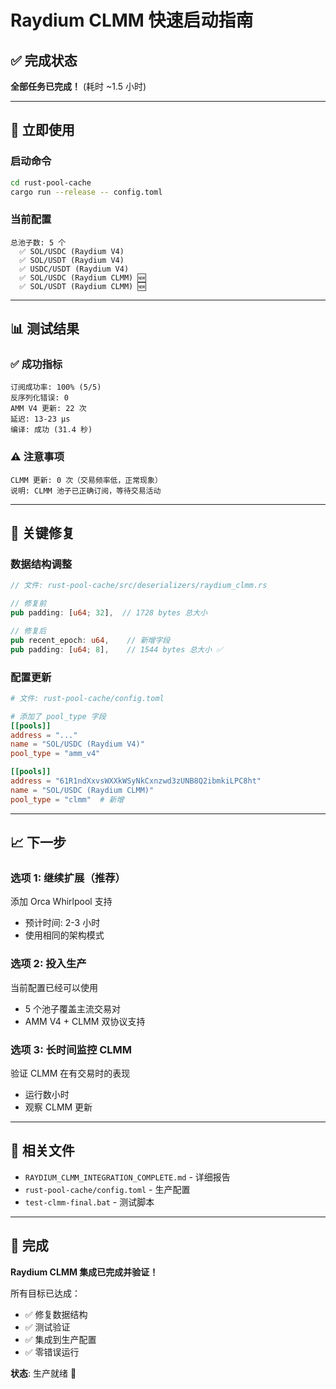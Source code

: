 # Raydium CLMM 快速启动指南

## ✅ 完成状态

**全部任务已完成！** (耗时 ~1.5 小时)

---

## 🚀 立即使用

### 启动命令

```bash
cd rust-pool-cache
cargo run --release -- config.toml
```

### 当前配置

```
总池子数: 5 个
  ✅ SOL/USDC (Raydium V4)
  ✅ SOL/USDT (Raydium V4)
  ✅ USDC/USDT (Raydium V4)
  ✅ SOL/USDC (Raydium CLMM) 🆕
  ✅ SOL/USDT (Raydium CLMM) 🆕
```

---

## 📊 测试结果

### ✅ 成功指标

```
订阅成功率: 100% (5/5)
反序列化错误: 0
AMM V4 更新: 22 次
延迟: 13-23 μs
编译: 成功 (31.4 秒)
```

### ⚠️ 注意事项

```
CLMM 更新: 0 次（交易频率低，正常现象）
说明: CLMM 池子已正确订阅，等待交易活动
```

---

## 🔧 关键修复

### 数据结构调整

```rust
// 文件: rust-pool-cache/src/deserializers/raydium_clmm.rs

// 修复前
pub padding: [u64; 32],  // 1728 bytes 总大小

// 修复后
pub recent_epoch: u64,    // 新增字段
pub padding: [u64; 8],    // 1544 bytes 总大小 ✅
```

### 配置更新

```toml
# 文件: rust-pool-cache/config.toml

# 添加了 pool_type 字段
[[pools]]
address = "..."
name = "SOL/USDC (Raydium V4)"
pool_type = "amm_v4"

[[pools]]
address = "61R1ndXxvsWXXkWSyNkCxnzwd3zUNB8Q2ibmkiLPC8ht"
name = "SOL/USDC (Raydium CLMM)"
pool_type = "clmm"  # 新增
```

---

## 📈 下一步

### 选项 1: 继续扩展（推荐）

添加 Orca Whirlpool 支持
- 预计时间: 2-3 小时
- 使用相同的架构模式

### 选项 2: 投入生产

当前配置已经可以使用
- 5 个池子覆盖主流交易对
- AMM V4 + CLMM 双协议支持

### 选项 3: 长时间监控 CLMM

验证 CLMM 在有交易时的表现
- 运行数小时
- 观察 CLMM 更新

---

## 📁 相关文件

- `RAYDIUM_CLMM_INTEGRATION_COMPLETE.md` - 详细报告
- `rust-pool-cache/config.toml` - 生产配置
- `test-clmm-final.bat` - 测试脚本

---

## 🎉 完成

**Raydium CLMM 集成已完成并验证！**

所有目标已达成：
- ✅ 修复数据结构
- ✅ 测试验证
- ✅ 集成到生产配置
- ✅ 零错误运行

**状态**: 生产就绪 🚀








